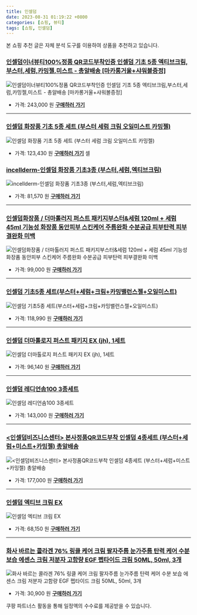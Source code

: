```yaml
---
title: 인셀덤
date: 2023-08-31 01:19:22 +0800
categories: [쇼핑, 뷰티]
tags: [쇼핑, 인셀덤]
---
```

본 쇼핑 추천 글은 자체 분석 도구를 이용하여 상품을 추천하고 있습니다.
### [인셀덤이너뷰티100%정품 QR코드부착인증 인셀덤 기초 5종 엑티브크림,부스터,세럼,카밍젤,미스트 - 총알배송 [마카롱거울+샤워볼증정]](https://link.coupang.com/re/AFFSDP?lptag=AF1030537&pageKey=7022652001&itemId=17302380534&vendorItemId=84634293317&traceid=V0-153-ffa1db64bd85c0de&clickBeacon=Jmr15%2FP1UMWpImvk%2B2h6neUyJXQURkDLa9dFVgN6votxAGUrb%2F%2B%2BQ9UZusAWYoTc%2BW7DR1j%2FuGkn4%2BEVDnC2sSCw8scXFza0ugHPFdixhnrdk7r7uPuVzXKDYOYa57sR9OiQsfCg7aapesdezF5YR83ePuX7xWGo99foSs9%2FENCZ%2FZT1UR14XTPFgT7Dy36%2F2g6T3MlhUaD%2BcE1Jjj2IntsYcx6ci6E4tfrA82JndrtHo4%2FMbx%2FXuJqgUhVHlCjvW8rJfF%2BqAMWedguHY59dVNl03xxl2vYSqjSCoWGjHPkIe08ko319yxvsyryhVu6H5wpx8KGZPvQe75zLwHO1a9oVuoKLWfBKnIGU7DixcJKVLQqnE4a4PvjIr8qNetSKPCX7RmdqTSRV%2FZgjvrEY%2BRrcrG1nHv5kCzSfxfkjEjUP%2F0O0JW3mIccoSZ9BWqNRizwP1YeZOrOVYMohgo6jHacjvilRQWCbCkujc4TAsoZeCYMw0Po7iqDcEDikM8LXRxy%2FUBI0HxePps48x0rVSsjEGpW53R%2BWB2tYM9toILrz12TA3IT%2FhtVoVPHeiBxJGfgyq2XRZRrnkEu0kGVBSZsT18KWDh1ZpE7P5dYjhP%2FnXh%2BTv5zBnIFdtJ8vPTb7GGlZ91nmb6Ejm31nuyXUYamxhF8w72xNHz%2B3jSDvQxJ4rwShCOUTnVOTGqKcZkJ5sI%2FyNUPaBXTT42XhsR5cDeZoEGHLqFrY2RP3g61r6AcDNFKH6WBbEPEiWxjkQGz1rthphNtKpXDUXVChsAH%2FLeGUEzqA7P%2BFGyGYYvN4fGe7FJ1szJyPuGXNsflJIgvLm0IZbA2Q9lHjgVjaUjMuViorfW7c0bPJIKPf23%2FC%2FHOmOj3nEVbhsku3qVfmaoEN&requestid=20230907011922529241339487&token=31850C%7CMIXED)
![인셀덤이너뷰티100%정품 QR코드부착인증 인셀덤 기초 5종 엑티브크림,부스터,세럼,카밍젤,미스트 - 총알배송 [마카롱거울+샤워볼증정]](https://ads-partners.coupang.com/image1/aAXdGfyom3sAyKv4aPazzcIAxPZO6nQ-CetmvmdDhenod7fBPIkuvI8GLJU68y-UrFjOzVGEKxQ7ZWhQVu499FBC0uZna1Zd5hGcTnA9GJ0QJCM84iVBt0jmW5P3xtko_PFb4BS8zIIHCJMdEQWf1TffM6X_dPNi2BYl8eKXapVO6hLxqPSIWVpcVL2JDcX9IsaWnNljTMeSkL04NIKhalSJhRA8hSX5VNeKQoO_T29Gsm4wE34zyv7lwi-2BPadL_jAo5qK9CNBzFv32U47df4w65OrI_gObzcY6cHGTqWwYHaFlQ==)
- 가격: 243,000 원
[**구매하러 가기**](https://link.coupang.com/re/AFFSDP?lptag=AF1030537&pageKey=7022652001&itemId=17302380534&vendorItemId=84634293317&traceid=V0-153-ffa1db64bd85c0de&clickBeacon=Jmr15%2FP1UMWpImvk%2B2h6neUyJXQURkDLa9dFVgN6votxAGUrb%2F%2B%2BQ9UZusAWYoTc%2BW7DR1j%2FuGkn4%2BEVDnC2sSCw8scXFza0ugHPFdixhnrdk7r7uPuVzXKDYOYa57sR9OiQsfCg7aapesdezF5YR83ePuX7xWGo99foSs9%2FENCZ%2FZT1UR14XTPFgT7Dy36%2F2g6T3MlhUaD%2BcE1Jjj2IntsYcx6ci6E4tfrA82JndrtHo4%2FMbx%2FXuJqgUhVHlCjvW8rJfF%2BqAMWedguHY59dVNl03xxl2vYSqjSCoWGjHPkIe08ko319yxvsyryhVu6H5wpx8KGZPvQe75zLwHO1a9oVuoKLWfBKnIGU7DixcJKVLQqnE4a4PvjIr8qNetSKPCX7RmdqTSRV%2FZgjvrEY%2BRrcrG1nHv5kCzSfxfkjEjUP%2F0O0JW3mIccoSZ9BWqNRizwP1YeZOrOVYMohgo6jHacjvilRQWCbCkujc4TAsoZeCYMw0Po7iqDcEDikM8LXRxy%2FUBI0HxePps48x0rVSsjEGpW53R%2BWB2tYM9toILrz12TA3IT%2FhtVoVPHeiBxJGfgyq2XRZRrnkEu0kGVBSZsT18KWDh1ZpE7P5dYjhP%2FnXh%2BTv5zBnIFdtJ8vPTb7GGlZ91nmb6Ejm31nuyXUYamxhF8w72xNHz%2B3jSDvQxJ4rwShCOUTnVOTGqKcZkJ5sI%2FyNUPaBXTT42XhsR5cDeZoEGHLqFrY2RP3g61r6AcDNFKH6WBbEPEiWxjkQGz1rthphNtKpXDUXVChsAH%2FLeGUEzqA7P%2BFGyGYYvN4fGe7FJ1szJyPuGXNsflJIgvLm0IZbA2Q9lHjgVjaUjMuViorfW7c0bPJIKPf23%2FC%2FHOmOj3nEVbhsku3qVfmaoEN&requestid=20230907011922529241339487&token=31850C%7CMIXED)
---
### [인셀덤 화장품 기초 5종 세트 (부스터 세럼 크림 오일미스트 카밍젤)](https://link.coupang.com/re/AFFSDP?lptag=AF1030537&pageKey=6309865846&itemId=13091574897&vendorItemId=83946157591&traceid=V0-153-96417b8e4e64c094&requestid=20230907011922529241339487&token=31850C%7CMIXED)
![인셀덤 화장품 기초 5종 세트 (부스터 세럼 크림 오일미스트 카밍젤)](https://ads-partners.coupang.com/image1/JXtLrJqr1v626s4EJYkzK3P9KuumSsxg6ok68UTwsTgZ2nnywqPLbPHiFrqcXpHWx6MstQoqz_YEZHSQ3vE7gHpRVR5T8xo3sCEfOq96-AihcWI5CR8mHLfeIKtSoGUJFtmd-pH9B6LNRVPJV7pqizQ1-HPur8BFsYbGYmjdB2B23Hjy94FGbwZbJ95Bv3Le6nYxodZiKTv39usj5faK4KqN9f8uWD62K4jmKHY81gTfiY5u9dFk1TLdwb4L-hVixOFM3xYFL0LPS45lBhCRPLU6KdIrXnwGr68q38uPeno=)
- 가격: 123,430 원
[**구매하러 가기**](https://link.coupang.com/re/AFFSDP?lptag=AF1030537&pageKey=6309865846&itemId=13091574897&vendorItemId=83946157591&traceid=V0-153-96417b8e4e64c094&requestid=20230907011922529241339487&token=31850C%7CMIXED)
셀
### [incellderm-인셀덤 화장품 기초3종 (부스터,세럼,엑티브크림)](https://link.coupang.com/re/AFFSDP?lptag=AF1030537&pageKey=7012891482&itemId=17240339241&vendorItemId=86560321407&traceid=V0-153-ad5283240db1fac8&requestid=20230907011922529241339487&token=31850C%7CMIXED)
![incellderm-인셀덤 화장품 기초3종 (부스터,세럼,엑티브크림)](https://ads-partners.coupang.com/image1/jJOj3vo3fvjIHGwCjC7-GlF7mATjCfh2hoLiln9dyQYP_4EgNfgzNaphy2n8z7VxX_JAMQfuTq9g0Y_axAS9Iu_OgR9hxFFu7ogd1jSKRPbkQ7lKMDCzwTGyyc32Pmu1ENRR0HyGiSSKb1aOcJjKhBobWbhl1ijUUUl31OATKrN9_W6rm6Vbi-whVXC-aGOa1e0VaqAa_xqLnc5QNZqNiYj3Ylaj36sORmivdWQKcaSGTFzjGM_v1XMr50y8l2kBOPKqQekUjvVhy-kZu_PLcVrcaKOscqRQ_Fc0iGrl8RRp)
- 가격: 81,570 원
[**구매하러 가기**](https://link.coupang.com/re/AFFSDP?lptag=AF1030537&pageKey=7012891482&itemId=17240339241&vendorItemId=86560321407&traceid=V0-153-ad5283240db1fac8&requestid=20230907011922529241339487&token=31850C%7CMIXED)
---
### [인셀덤화장품 / 더마톨러지 퍼스트 패키지부스터&세럼 120ml + 세럼 45ml 기능성 화장품 동안피부 스킨케어 주름완화 수분공급 피부탄력 피부결완화 미백](https://link.coupang.com/re/AFFSDP?lptag=AF1030537&pageKey=6252407664&itemId=12681868825&vendorItemId=77023841056&traceid=V0-153-0eb96293550b1b55&clickBeacon=Jmr15%2FP1UMWpImvk%2B2h6neUyJXQURkDLa9dFVgN6votxAGUrb%2F%2B%2BQ9UZusAWYoTc%2BW7DR1j%2FuGkn4%2BEVDnC2scvTfLvpPyO4MjkZfpovm0Ldk7r7uPuVzXKDYOYa57sRQ19o6pfPVMX3MrJmXxCD3hKxJUw71seRmjQMZkU%2BIpWZ%2FZT1UR14XTPFgT7Dy36%2F2g6T3MlhUaD%2BcE1Jjj2IntsYcx6ci6E4tfrA82JndrtHo4%2FMbx%2FXuJqgUhVHlCjvv4vq8kgxjLwMD6cd6y6F%2BsXRxuK5lKx1F3KuIlgavklf%2BD9Pt6pc1fkb0ismYAQ8%2FbPDcuEbxtz5oygp4EorevKLx3cYXwBztsrIupRo8pBoiNbW62dqcQUOScAc9Gk2tlGN4LeXrMg%2BVJZEoPpMpwllTqWcLBr9BxopiEMAkBLqc%2FVfN567MHBReIzPgtdNBzuC8si8%2BwC%2Fc65GJX3QPkZbh6r0KGu1gigvSblw8evz12TA3IT%2FhtVoVPHeiBxJiuVUj%2FANjJkf3tCJODqD4ak9DObm7SJZgHOpLCTMkhWaLvppQH6Qsuk0pHW6BrGvByABUDBiIkBms%2BWF5c62qZJCDZ9mlqLDIA66Id%2BCbvDD2n%2Fnts34liPyi3oys1YMi1Djep7yGZjtFLtMW3AlxAqONGVoNg4Nn4VZhF0J5UCRCE9b4IbYYQ8DIC2u1hwXDy2Gr6sxGx2tW2BAJQmPVb6gdXnYOe083oI2QGq4F2iu6nYVCpQ6YwHKMV8FFTwWARESZhN%2BxfCMsA1C2MsmV%2FT6skzMJwo7pBGJzKGLgm4NSfWFaD8rfv%2BNbZsQaZstIgbugQkgrCBZFkInXFHLiaHUodRQKSfApsy1nfTpi%2Fk%3D&requestid=20230907011922529241339487&token=31850C%7CMIXED)
![인셀덤화장품 / 더마톨러지 퍼스트 패키지부스터&세럼 120ml + 세럼 45ml 기능성 화장품 동안피부 스킨케어 주름완화 수분공급 피부탄력 피부결완화 미백](https://ads-partners.coupang.com/image1/gRUWmMHy5FkjhlFRgTCLalGF2bBARXwYpO25jYd1sk_gTRxpDglHqmwNAcjxFbCL5H9CREfZiyAIBEhSzwXc7_R1MT1ceiWFyrLv4ADpzhZs6u-nxiJngi2ZZLMQn6g0vR8MRX8lbYskxYReJ1rM2CVRMXLUIQkSHDdviGPsxVbN9PQ703wMZyTViqDaD9VHBSFkchM1RAh61Jkv6_bwO4xwxzFmwHm1_c-msOAP4dD2XD7zZYGDbjule60841HbEkCcnXtbyPnPud-wK1Wtix4yHPkhCK5OX4SLloDaRBuv4EXNng==)
- 가격: 99,000 원
[**구매하러 가기**](https://link.coupang.com/re/AFFSDP?lptag=AF1030537&pageKey=6252407664&itemId=12681868825&vendorItemId=77023841056&traceid=V0-153-0eb96293550b1b55&clickBeacon=Jmr15%2FP1UMWpImvk%2B2h6neUyJXQURkDLa9dFVgN6votxAGUrb%2F%2B%2BQ9UZusAWYoTc%2BW7DR1j%2FuGkn4%2BEVDnC2scvTfLvpPyO4MjkZfpovm0Ldk7r7uPuVzXKDYOYa57sRQ19o6pfPVMX3MrJmXxCD3hKxJUw71seRmjQMZkU%2BIpWZ%2FZT1UR14XTPFgT7Dy36%2F2g6T3MlhUaD%2BcE1Jjj2IntsYcx6ci6E4tfrA82JndrtHo4%2FMbx%2FXuJqgUhVHlCjvv4vq8kgxjLwMD6cd6y6F%2BsXRxuK5lKx1F3KuIlgavklf%2BD9Pt6pc1fkb0ismYAQ8%2FbPDcuEbxtz5oygp4EorevKLx3cYXwBztsrIupRo8pBoiNbW62dqcQUOScAc9Gk2tlGN4LeXrMg%2BVJZEoPpMpwllTqWcLBr9BxopiEMAkBLqc%2FVfN567MHBReIzPgtdNBzuC8si8%2BwC%2Fc65GJX3QPkZbh6r0KGu1gigvSblw8evz12TA3IT%2FhtVoVPHeiBxJiuVUj%2FANjJkf3tCJODqD4ak9DObm7SJZgHOpLCTMkhWaLvppQH6Qsuk0pHW6BrGvByABUDBiIkBms%2BWF5c62qZJCDZ9mlqLDIA66Id%2BCbvDD2n%2Fnts34liPyi3oys1YMi1Djep7yGZjtFLtMW3AlxAqONGVoNg4Nn4VZhF0J5UCRCE9b4IbYYQ8DIC2u1hwXDy2Gr6sxGx2tW2BAJQmPVb6gdXnYOe083oI2QGq4F2iu6nYVCpQ6YwHKMV8FFTwWARESZhN%2BxfCMsA1C2MsmV%2FT6skzMJwo7pBGJzKGLgm4NSfWFaD8rfv%2BNbZsQaZstIgbugQkgrCBZFkInXFHLiaHUodRQKSfApsy1nfTpi%2Fk%3D&requestid=20230907011922529241339487&token=31850C%7CMIXED)
---
### [인셀덤 기초5종 세트(부스터+세럼+크림+카밍밸런스젤+오일미스트)](https://link.coupang.com/re/AFFSDP?lptag=AF1030537&pageKey=6716139081&itemId=15608479230&vendorItemId=87025101279&traceid=V0-153-9fa8ce73aeab2c78&requestid=20230907011922529241339487&token=31850C%7CMIXED)
![인셀덤 기초5종 세트(부스터+세럼+크림+카밍밸런스젤+오일미스트)](https://ads-partners.coupang.com/image1/bc8vPgZXJm9vtCG4bUanJkKEGQN5pVQxle3elVVN5jnwQiC2GixlDym21ilarjdkKvX6rFvCJc3S7S_uwRwj7r6vMM_4DWlBv2V7RUXu3eD92v4oRrN2yMryElDBtbyc9UvAh_GNjAUQqDJX7Bj3zPsLYkNQzujIikGFHDyWfBfEhjUarHM9LnWbvGPnaOmEbC2vK4Jk4u-OqwYovRenTNrRNEkDGbwIWZ3sMQELUg9LeTuZU1x4x2AY9LyRvVwDTSPCFzbZJBHzgqmRnbOdcFuIoOKhHvBlB3RVQ_xUJy8=)
- 가격: 118,990 원
[**구매하러 가기**](https://link.coupang.com/re/AFFSDP?lptag=AF1030537&pageKey=6716139081&itemId=15608479230&vendorItemId=87025101279&traceid=V0-153-9fa8ce73aeab2c78&requestid=20230907011922529241339487&token=31850C%7CMIXED)
---
### [인셀덤 더마톨로지 퍼스트 패키지 EX (jh), 1세트](https://link.coupang.com/re/AFFSDP?lptag=AF1030537&pageKey=6959580961&itemId=16938041515&vendorItemId=85701659302&traceid=V0-153-f0f8972edf3b2948&clickBeacon=Jmr15%2FP1UMWpImvk%2B2h6neUyJXQURkDLa9dFVgN6votxAGUrb%2F%2B%2BQ9UZusAWYoTc%2BW7DR1j%2FuGkn4%2BEVDnC2sSXuXzmXcJDeDpejHcMEYwDdk7r7uPuVzXKDYOYa57sR72kIVhWrRtsvCs9ZaIly%2BTdJRQ6h%2F%2FRPWA5MXjbcgs2Z%2FZT1UR14XTPFgT7Dy36%2F2g6T3MlhUaD%2BcE1Jjj2IntsYcx6ci6E4tfrA82JndrtHo4%2FMbx%2FXuJqgUhVHlCjv6CccDLLH%2FnmWwIRRKT0tVHzTV85utg%2F1L1cSs9dMh4AnKhS4OlIzZpXCvmxKC5nZfPUCJgObRbd1ymay5vzab8GMNn4jtH9p%2BhSVLvPgXpd3EUL4cY%2F17RwpMXhHBoEkeTGC3IWmByvQjfl5ib%2BVhlSofI6U5rqkGAQWZ3MMLZmJd3RndMiGnYaB0zKGkQNj7ImFQlPqUmo6EyBT2sVhtVd7B2XOuJ3tOsdnY2kF90BeCYMw0Po7iqDcEDikM8LXRxy%2FUBI0HxePps48x0rVSsjEGpW53R%2BWB2tYM9toILrz12TA3IT%2FhtVoVPHeiBxJGfgyq2XRZRrnkEu0kGVBSZsT18KWDh1ZpE7P5dYjhP%2FnXh%2BTv5zBnIFdtJ8vPTb7GGlZ91nmb6Ejm31nuyXUYamxhF8w72xNHz%2B3jSDvQxJ4rwShCOUTnVOTGqKcZkJ5sI%2FyNUPaBXTT42XhsR5cDeZoEGHLqFrY2RP3g61r6AcDNFKH6WBbEPEiWxjkQGz1rthphNtKpXDUXVChsAH%2FLeGUEzqA7P%2BFGyGYYvN4fGe7FJ1szJyPuGXNsflJIgvLm0IZbA2Q9lHjgVjaUjMuViorfW7c0bPJIKPf23%2FC%2FHOmOj3nEVbhsku3qVfmaoEN&requestid=20230907011922529241339487&token=31850C%7CMIXED)
![인셀덤 더마톨로지 퍼스트 패키지 EX (jh), 1세트](https://ads-partners.coupang.com/image1/VBNWg5fspSCuyZngVG3ktE0eB281ZcZ61RnBDcfTga9G8ydBC3eU0fQtC_u3zTqgyCqhYA4vrPgN4pAvFZD7kInu6wn5y2YktvvnCmmgDqREhfPwxc6FGCkazr_ofjMqJDEat_HxSySlN6Nc9QgyNmQyauZRUJwmufNSHOzXvASHsi20M2pXnOppynTLuV1AE3S-2FNu09ow8hPo9JXFpj4jMY7gpPa9MMX2aw4vYv1NtWZu4DDkY7utpOMh60fp5lSfWNEEzLSH4_brPeyaDWvqWyLT54YYYravj6ersLVHtYUqgQ==)
- 가격: 96,140 원
[**구매하러 가기**](https://link.coupang.com/re/AFFSDP?lptag=AF1030537&pageKey=6959580961&itemId=16938041515&vendorItemId=85701659302&traceid=V0-153-f0f8972edf3b2948&clickBeacon=Jmr15%2FP1UMWpImvk%2B2h6neUyJXQURkDLa9dFVgN6votxAGUrb%2F%2B%2BQ9UZusAWYoTc%2BW7DR1j%2FuGkn4%2BEVDnC2sSXuXzmXcJDeDpejHcMEYwDdk7r7uPuVzXKDYOYa57sR72kIVhWrRtsvCs9ZaIly%2BTdJRQ6h%2F%2FRPWA5MXjbcgs2Z%2FZT1UR14XTPFgT7Dy36%2F2g6T3MlhUaD%2BcE1Jjj2IntsYcx6ci6E4tfrA82JndrtHo4%2FMbx%2FXuJqgUhVHlCjv6CccDLLH%2FnmWwIRRKT0tVHzTV85utg%2F1L1cSs9dMh4AnKhS4OlIzZpXCvmxKC5nZfPUCJgObRbd1ymay5vzab8GMNn4jtH9p%2BhSVLvPgXpd3EUL4cY%2F17RwpMXhHBoEkeTGC3IWmByvQjfl5ib%2BVhlSofI6U5rqkGAQWZ3MMLZmJd3RndMiGnYaB0zKGkQNj7ImFQlPqUmo6EyBT2sVhtVd7B2XOuJ3tOsdnY2kF90BeCYMw0Po7iqDcEDikM8LXRxy%2FUBI0HxePps48x0rVSsjEGpW53R%2BWB2tYM9toILrz12TA3IT%2FhtVoVPHeiBxJGfgyq2XRZRrnkEu0kGVBSZsT18KWDh1ZpE7P5dYjhP%2FnXh%2BTv5zBnIFdtJ8vPTb7GGlZ91nmb6Ejm31nuyXUYamxhF8w72xNHz%2B3jSDvQxJ4rwShCOUTnVOTGqKcZkJ5sI%2FyNUPaBXTT42XhsR5cDeZoEGHLqFrY2RP3g61r6AcDNFKH6WBbEPEiWxjkQGz1rthphNtKpXDUXVChsAH%2FLeGUEzqA7P%2BFGyGYYvN4fGe7FJ1szJyPuGXNsflJIgvLm0IZbA2Q9lHjgVjaUjMuViorfW7c0bPJIKPf23%2FC%2FHOmOj3nEVbhsku3qVfmaoEN&requestid=20230907011922529241339487&token=31850C%7CMIXED)
---
### [인셀덤 레디언솜100 3종세트](https://link.coupang.com/re/AFFSDP?lptag=AF1030537&pageKey=6932356928&itemId=16778595611&vendorItemId=87051161627&traceid=V0-153-c6c7afa67e5219e3&requestid=20230907011922529241339487&token=31850C%7CMIXED)
![인셀덤 레디언솜100 3종세트](https://ads-partners.coupang.com/image1/XZ5JotocVFgz2mKoXZOuR6M0O1AkwWnGg1fm0G5KAEHKz_FmXbYmJykuCE1qF_3IxGZ0Qv8bC7Usc_vtSvR7xzswUh-gZFBpSN-c_wp9M3VOc3fMPN4zA_rkcJRq9kASZKudj4_5WDRcz3Cwrk1hxSojpU-sngOfYtS-7gy7w10TVJcfT5RMNiQJk3neRFJf43MfwGGW3ZONdE4a0h5no90Yxeu01MR_u1kQ_eo8G7BsKeB-v8MFhWiH3t7Gc0naHzZjyo-22-rpKU9EFsmbQz_1d_h9aghWi4fjKppbGg==)
- 가격: 143,000 원
[**구매하러 가기**](https://link.coupang.com/re/AFFSDP?lptag=AF1030537&pageKey=6932356928&itemId=16778595611&vendorItemId=87051161627&traceid=V0-153-c6c7afa67e5219e3&requestid=20230907011922529241339487&token=31850C%7CMIXED)
---
### [\<인셀덤비즈니스센터\> 본사정품QR코드부착 인셀덤 4종세트 (부스터+세럼+미스트+카밍젤) 총알배송](https://link.coupang.com/re/AFFSDP?lptag=AF1030537&pageKey=5366464584&itemId=7929739011&vendorItemId=86283791289&traceid=V0-153-bfc264c40a0b106c&clickBeacon=Jmr15%2FP1UMWpImvk%2B2h6neUyJXQURkDLa9dFVgN6votxAGUrb%2F%2B%2BQ9UZusAWYoTc%2BW7DR1j%2FuGkn4%2BEVDnC2sX9R2pV7NRfLVdfS6uvj%2Fap%2Bxh9ITmZ8kIA%2B%2BSiAgkBMI%2FRVl0OFQvNzUb57Hgv%2BsxjoZCnL8zNFj0jxkdUUg5eZ%2FZT1UR14XTPFgT7Dy36%2F2g6T3MlhUaD%2BcE1Jjj2IntsYcx6ci6E4tfrA82JndrtHo4%2FMbx%2FXuJqgUhVHlCjvXtGSPk6xi58poLkwzcYuPAe7jP13yJUpdVw2Za2Hgawk%2BX0tBM0uKTwmDAmKTcBJ5PoC7TI9LReut7uy6k9k0q0hfZ2eAK4GUWU9JoLNQ9YvvDzBZsUe8vsIuTF5vUXW4vU33EYvMo4ZqVt6PIK0hbSIdkZmjWvUIm%2B7fOekJR3ndtPb7HX%2BjAdwWwQSHZj2z0R1EErhiZkxnYx2zGAx%2Bak9DObm7SJZgHOpLCTMkhWaLvppQH6Qsuk0pHW6BrGv854z11yVWbmfTnc6vtLTdFv%2FYPXoq7BHsMuKnp5AcxDwF9exKBT3fewwABm3PFpdN3CasrEvI%2Bp9e8W35gODdFDGpwyIq1zbkpV3ABLPxZYVqAZPY10TY4QUVR4Ct4bPXpZO0HLcfJCfUkvN9B1tkCJ9jhcvdBZm7kPuBljC0k79L4UsoAclEK9A2CSIMSkdY3MGwZY8NT3ZYLyj2s2gxS4yYZxXSNYJThgOaLHAb%2F6pVP8p%2BgfjNGqdk%2FqQES%2FDdx4VqjWkNlgb8VImrTrW%2F5P1vjPIfGRH9HrI46RU2CGXLL%2FIA8xYNSDUU2EBhnsGHC%2FHoqNtonNx9C4LDKhgTxdpy317Pv2o546YUpopwW4%3D&requestid=20230907011922529241339487&token=31850C%7CMIXED)
![\<인셀덤비즈니스센터\> 본사정품QR코드부착 인셀덤 4종세트 (부스터+세럼+미스트+카밍젤) 총알배송](https://ads-partners.coupang.com/image1/Brr1YxF-6swi-c_pBrBxuoPhamYm8nsO-wUiqHiFrSYLZ1C8ey-ahCIQDfkBaLGyajkLI2hrzCSW9B_EqPnMuHVKzs-6T2X0-bVxFwoDvqLBTa7CECMZcBmEs1cioARs9NqjZOrUO0KpyqP79PJVuZqEbmen8wBAvhCIhQNWQenA0JH7ZxGG6ZiMlTasbVZM6UYA1rxVWHx5NXO__djpQgzZFzkvYA9qK4h8yl2w0u_FEa93bfb7MHhonsRrQ7Vs3uwHFd9cnIN-8q6csio8YbvThLrrFdzmTEhb6i4gviewXRg7hQ==)
- 가격: 177,000 원
[**구매하러 가기**](https://link.coupang.com/re/AFFSDP?lptag=AF1030537&pageKey=5366464584&itemId=7929739011&vendorItemId=86283791289&traceid=V0-153-bfc264c40a0b106c&clickBeacon=Jmr15%2FP1UMWpImvk%2B2h6neUyJXQURkDLa9dFVgN6votxAGUrb%2F%2B%2BQ9UZusAWYoTc%2BW7DR1j%2FuGkn4%2BEVDnC2sX9R2pV7NRfLVdfS6uvj%2Fap%2Bxh9ITmZ8kIA%2B%2BSiAgkBMI%2FRVl0OFQvNzUb57Hgv%2BsxjoZCnL8zNFj0jxkdUUg5eZ%2FZT1UR14XTPFgT7Dy36%2F2g6T3MlhUaD%2BcE1Jjj2IntsYcx6ci6E4tfrA82JndrtHo4%2FMbx%2FXuJqgUhVHlCjvXtGSPk6xi58poLkwzcYuPAe7jP13yJUpdVw2Za2Hgawk%2BX0tBM0uKTwmDAmKTcBJ5PoC7TI9LReut7uy6k9k0q0hfZ2eAK4GUWU9JoLNQ9YvvDzBZsUe8vsIuTF5vUXW4vU33EYvMo4ZqVt6PIK0hbSIdkZmjWvUIm%2B7fOekJR3ndtPb7HX%2BjAdwWwQSHZj2z0R1EErhiZkxnYx2zGAx%2Bak9DObm7SJZgHOpLCTMkhWaLvppQH6Qsuk0pHW6BrGv854z11yVWbmfTnc6vtLTdFv%2FYPXoq7BHsMuKnp5AcxDwF9exKBT3fewwABm3PFpdN3CasrEvI%2Bp9e8W35gODdFDGpwyIq1zbkpV3ABLPxZYVqAZPY10TY4QUVR4Ct4bPXpZO0HLcfJCfUkvN9B1tkCJ9jhcvdBZm7kPuBljC0k79L4UsoAclEK9A2CSIMSkdY3MGwZY8NT3ZYLyj2s2gxS4yYZxXSNYJThgOaLHAb%2F6pVP8p%2BgfjNGqdk%2FqQES%2FDdx4VqjWkNlgb8VImrTrW%2F5P1vjPIfGRH9HrI46RU2CGXLL%2FIA8xYNSDUU2EBhnsGHC%2FHoqNtonNx9C4LDKhgTxdpy317Pv2o546YUpopwW4%3D&requestid=20230907011922529241339487&token=31850C%7CMIXED)
---
### [인셀덤 엑티브 크림 EX](https://link.coupang.com/re/AFFSDP?lptag=AF1030537&pageKey=7029608315&itemId=19459984650&vendorItemId=86644081492&traceid=V0-153-efa068e0f857edaf&requestid=20230907011922529241339487&token=31850C%7CMIXED)
![인셀덤 엑티브 크림 EX](https://ads-partners.coupang.com/image1/g3oMY52bUVa47vzyg6aeMlCx5Xrm2Jo22ak_UoI9exddicItbD9mXyxHTFIDKhWIqHUqyxj676w5Khxd6iAsEDfmagfFpLG2rKy8j-86_Tt5e5dMCZNM-HFkqIga1LX6FSgRLN-WXeCxJMWXRwqwQ1joO8z9uhwEkofvGIL7v7K1uZNHay_QriJUWseqYyu3vnZdYSZ4KMdWq0j1JUDM_b0XwZ_9xM_37HBIvSB4oqmkPHyAPvrgMJmVBDUX9AoLx4clS0DgAiTFtPHapfgJbQEeqKzpR6CY2XHe8u6e65w=)
- 가격: 68,150 원
[**구매하러 가기**](https://link.coupang.com/re/AFFSDP?lptag=AF1030537&pageKey=7029608315&itemId=19459984650&vendorItemId=86644081492&traceid=V0-153-efa068e0f857edaf&requestid=20230907011922529241339487&token=31850C%7CMIXED)
---
### [화사 바르는 콜라겐 76% 링클 케어 크림 팔자주름 눈가주름 탄력 케어 수분 보습 에센스 크림 저분자 고함량 EGF 펩타이드 크림 50ML, 50ml, 3개](https://link.coupang.com/re/AFFSDP?lptag=AF1030537&pageKey=7368560771&itemId=19002003128&vendorItemId=84377411924&traceid=V0-153-7990a958fd633467&clickBeacon=Jmr15%2FP1UMWpImvk%2B2h6neUyJXQURkDLa9dFVgN6votxAGUrb%2F%2B%2BQ9UZusAWYoTc%2BW7DR1j%2FuGkn4%2BEVDnC2sfjKBUXtm5gke96qKZXC4Yh%2Bxh9ITmZ8kIA%2B%2BSiAgkBMJiEkTGcqio37m5j3rrTQwojunDHce5fpoYIh2RfkQvqZ%2FZT1UR14XTPFgT7Dy36%2F2g6T3MlhUaD%2BcE1Jjj2IntsYcx6ci6E4tfrA82JndrtHo4%2FMbx%2FXuJqgUhVHlCjv1XCRjK3T5AS4lrQbaTEDn4Ox7rSQ%2BEIaq0DA5SWX2KOsFc7asHVOA2%2B6Shyw2H2jDWjd3bh9f23a9QZkj0aTltKdCqvlV5dZeigCeljrBy6GnTo22G9qCr56z2qobEqbmdlo%2Fde5WoHIAsQQctMcObS1L522%2BRkLnMlWBiZYacytGGpKPm9RXZV8iaxJz8Sg0bc9AquX%2FnpRAv5Bxa52QX42aVhPdNsO87Vn9iNfZL%2FgaTwytdhTDEBqpSmAGA%2FExkdBUOoVMWD1b92HO0m03PzMzi0x7FhvagkTt5ULFpMi5Guth2IIJmjutUGgwI9XhPO2K1Mcfwx45Iob77Af%2FDFJhwdPzKCTyiz7i8zqSAwN86DYYxy0jzFojwuxCi7ll%2FvphNAqIltTFwCOUjLSu6GBocbkfK%2BgXrbjkEn4c7KJM8pKFr7YEz1GZid3payKPRQvUzwOCcI8I373Abzul8p%2BWGayktQuWLb7%2BMeRzoy7EKrQyg9KVrpuQGn3EJNpLN8F%2FLZSuHiNMODQ6fn4EPlvxMLtBUj7evP2S0OnNQFbazEwXlUWLBEH7UWWqsrhgJnsH22IjX6eLdQMz3x%2BZ30vO07MdP8IWRLQ5L%2Fb7%2Fg%3D&requestid=20230907011922529241339487&token=31850C%7CMIXED)
![화사 바르는 콜라겐 76% 링클 케어 크림 팔자주름 눈가주름 탄력 케어 수분 보습 에센스 크림 저분자 고함량 EGF 펩타이드 크림 50ML, 50ml, 3개](https://ads-partners.coupang.com/image1/B2P-0rNNzujK3AkVB4g35TH3sf0ncoAh72BdoXHrfRUWBSxC0g1Ppxo02rTDwOKfnOBpfsnaRL9zHHKKO5TFVG5KEGpZxFUE0hUyKC8zCBxRW9XKyNR9JWqg14KzNDDRo0jSMiKv-3vj3x3PW6abCOy9ElI6nI-SyotwAl8x_LYfaLuTMOtvkDsQEjzzAszrPKOUI1VLGQoHSoEfvTr9tFTcmxY7oTL6OzoD2hzMhwaHzuYzdYEfVt1hVgDFlG2LvbUGq7AND875aqTSnql4Pk-kQpICybD3mbYmaxwO04V4LBcqF4M=)
- 가격: 30,900 원
[**구매하러 가기**](https://link.coupang.com/re/AFFSDP?lptag=AF1030537&pageKey=7368560771&itemId=19002003128&vendorItemId=84377411924&traceid=V0-153-7990a958fd633467&clickBeacon=Jmr15%2FP1UMWpImvk%2B2h6neUyJXQURkDLa9dFVgN6votxAGUrb%2F%2B%2BQ9UZusAWYoTc%2BW7DR1j%2FuGkn4%2BEVDnC2sfjKBUXtm5gke96qKZXC4Yh%2Bxh9ITmZ8kIA%2B%2BSiAgkBMJiEkTGcqio37m5j3rrTQwojunDHce5fpoYIh2RfkQvqZ%2FZT1UR14XTPFgT7Dy36%2F2g6T3MlhUaD%2BcE1Jjj2IntsYcx6ci6E4tfrA82JndrtHo4%2FMbx%2FXuJqgUhVHlCjv1XCRjK3T5AS4lrQbaTEDn4Ox7rSQ%2BEIaq0DA5SWX2KOsFc7asHVOA2%2B6Shyw2H2jDWjd3bh9f23a9QZkj0aTltKdCqvlV5dZeigCeljrBy6GnTo22G9qCr56z2qobEqbmdlo%2Fde5WoHIAsQQctMcObS1L522%2BRkLnMlWBiZYacytGGpKPm9RXZV8iaxJz8Sg0bc9AquX%2FnpRAv5Bxa52QX42aVhPdNsO87Vn9iNfZL%2FgaTwytdhTDEBqpSmAGA%2FExkdBUOoVMWD1b92HO0m03PzMzi0x7FhvagkTt5ULFpMi5Guth2IIJmjutUGgwI9XhPO2K1Mcfwx45Iob77Af%2FDFJhwdPzKCTyiz7i8zqSAwN86DYYxy0jzFojwuxCi7ll%2FvphNAqIltTFwCOUjLSu6GBocbkfK%2BgXrbjkEn4c7KJM8pKFr7YEz1GZid3payKPRQvUzwOCcI8I373Abzul8p%2BWGayktQuWLb7%2BMeRzoy7EKrQyg9KVrpuQGn3EJNpLN8F%2FLZSuHiNMODQ6fn4EPlvxMLtBUj7evP2S0OnNQFbazEwXlUWLBEH7UWWqsrhgJnsH22IjX6eLdQMz3x%2BZ30vO07MdP8IWRLQ5L%2Fb7%2Fg%3D&requestid=20230907011922529241339487&token=31850C%7CMIXED)


쿠팡 파트너스 활동을 통해 일정액의 수수료를 제공받을 수 있습니다.
